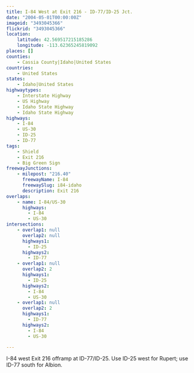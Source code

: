 ```yaml
---
title: I-84 West at Exit 216 - ID-77/ID-25 Jct.
date: "2004-05-01T00:00:00Z"
imageid: "3493045366"
flickrid: "3493045366"
location:
    latitude: 42.569517215185286
    longitude: -113.62365245819092
places: []
counties:
    - Cassia County|Idaho|United States
countries:
    - United States
states:
    - Idaho|United States
highwaytypes:
    - Interstate Highway
    - US Highway
    - Idaho State Highway
    - Idaho State Highway
highways:
    - I-84
    - US-30
    - ID-25
    - ID-77
tags:
    - Shield
    - Exit 216
    - Big Green Sign
freewayJunctions:
    - milepost: "216.40"
      freewayName: I-84
      freewaySlug: i84-idaho
      description: Exit 216
overlaps:
    - name: I-84/US-30
      highways:
        - I-84
        - US-30
intersections:
    - overlap1: null
      overlap2: null
      highways1:
        - ID-25
      highways2:
        - ID-77
    - overlap1: null
      overlap2: 2
      highways1:
        - ID-25
      highways2:
        - I-84
        - US-30
    - overlap1: null
      overlap2: 2
      highways1:
        - ID-77
      highways2:
        - I-84
        - US-30

---
```

I-84 west Exit 216 offramp at ID-77/ID-25.  Use ID-25 west for Rupert; use ID-77 south for Albion.